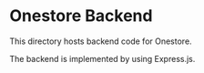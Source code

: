 # Onestore Backend
This directory hosts backend code for Onestore.

The backend is implemented by using Express.js.

